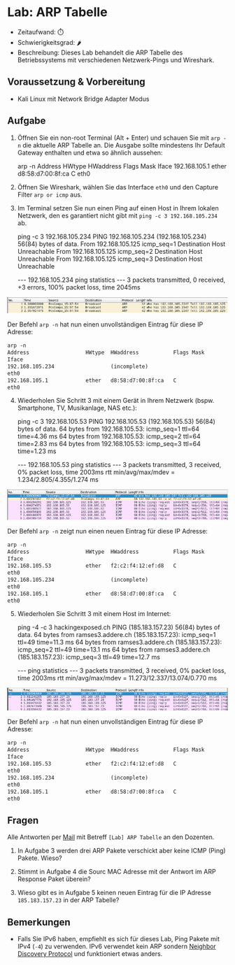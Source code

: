 # Lab: ARP Tabelle

-   Zeitaufwand:        ⏱️
-   Schwierigkeitsgrad: 🌶️
-   Beschreibung: Dieses Lab behandelt die ARP Tabelle des Betriebssystems mit verschiedenen Netzwerk-Pings und Wireshark.

## Voraussetzung & Vorbereitung

-   Kali Linux mit Network Bridge Adapter Modus

## Aufgabe

1.  Öffnen Sie ein non-root Terminal (Alt + Enter) und schauen Sie mit `arp -n` die aktuelle ARP Tabelle an. Die Ausgabe sollte mindestens Ihr Default Gateway enthalten und etwa so ähnlich aussehen:


    arp -n
    Address                  HWtype  HWaddress           Flags Mask            Iface
    192.168.105.1            ether   d8:58:d7:00:8f:ca   C                     eth0

2.  Öffnen Sie Wireshark, wählen Sie das Interface `eth0` und den Capture Filter `arp or icmp` aus.

3.  Im Terminal setzen Sie nun einen Ping auf einen Host in Ihrem lokalen Netzwerk, den es garantiert nicht gibt mit `ping -c 3 192.168.105.234` ab.


    ping -c 3 192.168.105.234
    PING 192.168.105.234 (192.168.105.234) 56(84) bytes of data.
    From 192.168.105.125 icmp_seq=1 Destination Host Unreachable
    From 192.168.105.125 icmp_seq=2 Destination Host Unreachable
    From 192.168.105.125 icmp_seq=3 Destination Host Unreachable

    --- 192.168.105.234 ping statistics ---
    3 packets transmitted, 0 received, +3 errors, 100% packet loss, time 2045ms

![ARP Broadcast Request](img/wireshark-arp-broadcast.png)

Der Befehl `arp -n` hat nun einen unvollständigen Eintrag für diese IP Adresse:

    arp -n
    Address                  HWtype  HWaddress           Flags Mask            Iface
    192.168.105.234                  (incomplete)                              eth0
    192.168.105.1            ether   d8:58:d7:00:8f:ca   C                     eth0

4.  Wiederholen Sie Schritt 3 mit einem Gerät in Ihrem Netzwerk (bspw. Smartphone, TV, Musikanlage, NAS etc.):


    ping -c 3 192.168.105.53
    PING 192.168.105.53 (192.168.105.53) 56(84) bytes of data.
    64 bytes from 192.168.105.53: icmp_seq=1 ttl=64 time=4.36 ms
    64 bytes from 192.168.105.53: icmp_seq=2 ttl=64 time=2.83 ms
    64 bytes from 192.168.105.53: icmp_seq=3 ttl=64 time=1.23 ms

    --- 192.168.105.53 ping statistics ---
    3 packets transmitted, 3 received, 0% packet loss, time 2003ms
    rtt min/avg/max/mdev = 1.234/2.805/4.355/1.274 ms

![ARP Broadcast Request](img/wireshark-arp-icmp-echo-request.png)

Der Befehl `arp -n` zeigt nun einen neuen Eintrag für diese IP Adresse:

    arp -n
    Address                  HWtype  HWaddress           Flags Mask            Iface
    192.168.105.53           ether   f2:c2:f4:12:ef:d8   C                     eth0
    192.168.105.234                  (incomplete)                              eth0
    192.168.105.1            ether   d8:58:d7:00:8f:ca   C                     eth0

5.  Wiederholen Sie Schritt 3 mit einem Host im Internet:


    ping -4 -c 3 hackingexposed.ch
    PING  (185.183.157.23) 56(84) bytes of data.
    64 bytes from ramses3.addere.ch (185.183.157.23): icmp_seq=1 ttl=49 time=11.3 ms
    64 bytes from ramses3.addere.ch (185.183.157.23): icmp_seq=2 ttl=49 time=13.1 ms
    64 bytes from ramses3.addere.ch (185.183.157.23): icmp_seq=3 ttl=49 time=12.7 ms

    ---  ping statistics ---
    3 packets transmitted, 3 received, 0% packet loss, time 2003ms
    rtt min/avg/max/mdev = 11.273/12.337/13.074/0.770 ms

![ARP Broadcast Request](img/wireshark-icmp-echo-request.png)

Der Befehl `arp -n` hat nun einen unvollständigen Eintrag für diese IP Adresse:

    arp -n
    Address                  HWtype  HWaddress           Flags Mask            Iface
    192.168.105.53           ether   f2:c2:f4:12:ef:d8   C                     eth0
    192.168.105.234                  (incomplete)                              eth0
    192.168.105.1            ether   d8:58:d7:00:8f:ca   C                     eth0

## Fragen

Alle Antworten per [Mail](mailto:pascal.knecht@juventus.schule?subject=[Lab]%20ARP%20Tabelle) mit Betreff `[Lab] ARP Tabelle` an den Dozenten.

1.  In Aufgabe 3 werden drei ARP Pakete verschickt aber keine ICMP (Ping) Pakete. Wieso?

2.  Stimmt in Aufgabe 4 die Sourc MAC Adresse mit der Antwort im ARP Response Paket überein?

3.  Wieso gibt es in Aufgabe 5 keinen neuen Eintrag für die IP Adresse `185.183.157.23` in der ARP Tabelle?

## Bemerkungen

-   Falls Sie IPv6 haben, empfiehlt es sich für dieses Lab, Ping Pakete mit IPv4 (`-4`) zu verwenden. IPv6 verwendet kein ARP sondern [Neighbor Discovery Protocol](https://en.wikipedia.org/wiki/Neighbor_Discovery_Protocol) und funktioniert etwas anders.

